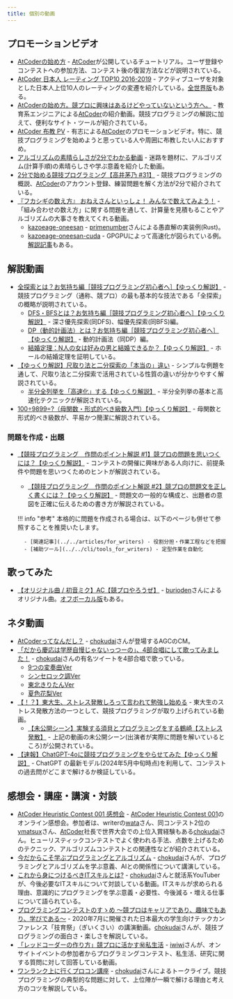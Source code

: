 ```yaml
---
title: 個別の動画
---
```


## プロモーションビデオ

- [AtCoderの始め方](https://www.youtube.com/watch?v=GlIbjsEttaY) - [AtCoder](https://atcoder.jp/)が公開しているチュートリアル。ユーザ登録やコンテストへの参加方法、コンテスト後の復習方法などが説明されている。
- [AtCoder 日本人 レーティング TOP10 2016-2019](https://www.youtube.com/watch?v=1oct64q2V5g) - アクティブユーザを対象とした日本人上位10人のレーティングの変遷を紹介している。[全世界版](https://www.youtube.com/watch?v=CsBASF9skxE)もある。
- [AtCoderの始め方。競プロに興味はあるけどやっていないという方へ。](https://www.youtube.com/watch?v=vxBOC08XZ44&feature=youtu.be) - 教育系エンジニアによる[AtCoder](https://atcoder.jp/)の紹介動画。競技プログラミングの解説に加えて、便利なサイト・ツールが紹介されている。
- [AtCoder 布教 PV](https://www.youtube.com/watch?v=-z3bTeA_SEY&feature=youtu.be) - 有志による[AtCoder](https://atcoder.jp/)のプロモーションビデオ。特に、競技プログラミングを始めようと思っている人や周囲に布教したい人におすすめ。
- [アルゴリズムの素晴らしさが2分でわかる動画](https://twitter.com/e869120/status/1512391454936936448) - 迷路を題材に、アルゴリズム(計算手順)の素晴らしさや学ぶ意義を紹介した動画。
- [2分で始める競技プログラミング【高井茅乃 #31】](https://www.youtube.com/watch?v=F4_1yWI5Z-Y&feature=youtu.be) - 競技プログラミングの概説、[AtCoder](https://atcoder.jp/)のアカウント登録、練習問題を解く方法が2分で紹介されている。
- [『フカシギの数え方』 おねえさんといっしょ！ みんなで数えてみよう！](https://www.youtube.com/watch?v=Q4gTV4r0zRs) - 「組み合わせの数え方」に関する問題を通して、計算量を見積もることやアルゴリズムの大事さを教えてくれる動画。
    - [kazoeage-oneesan](https://github.com/primenumber/kazoeage-oneesan) - [primenumber](https://atcoder.jp/users/primenumber)さんによる愚直解の実装例(Rust)。
    - [kazoeage-oneesan-cuda](https://github.com/primenumber/kazoeage-oneesan-cuda) - GPGPUによって高速化が図られている例。[解説記事](https://primenumber.hatenadiary.jp/entry/2021/12/04/230653)もある。

## 解説動画

- [全探索とは？お気持ち編［競技プログラミング初心者へ］【ゆっくり解説】](https://www.youtube.com/watch?v=-vGsAqDIgQo) - 競技プログラミング（通称、競プロ）の最も基本的な技法である「全探索」の概略が説明されている。
    - [DFS・BFSとは？お気持ち編［競技プログラミング初心者へ］【ゆっくり解説】](https://www.youtube.com/watch?v=0_9heBS7Flg) - 深さ優先探索(同DFS)、幅優先探索(同BFS)編。
    - [DP（動的計画法）とは？お気持ち編［競技プログラミング初心者へ］【ゆっくり解説】](https://www.youtube.com/watch?v=oB3L8yyHsFY) - 動的計画法（同DP）編。
    - [結婚定理：N人の女は好みの男と結婚できるか？【ゆっくり解説】](https://www.youtube.com/watch?v=zlawYWmuP4c) - ホールの結婚定理を証明している。
- [【ゆっくり解説】尺取り法と二分探索の「本当の」違い](https://www.youtube.com/watch?v=omD-yyb730k) - シンプルな例題を通して、尺取り法と二分探索で活用されている性質の違いが分かりやすく解説されている。
    - [半分全列挙を「高速化」する【ゆっくり解説】](https://www.youtube.com/watch?v=EUZX4tBqo0M) - 半分全列挙の基本と高速化テクニックが解説されている。
- [100÷9899=?（母関数・形式的べき級数入門）【ゆっくり解説】](https://www.youtube.com/watch?v=I02Obi-yXJU) - 母関数と形式的べき級数が、平易かつ簡潔に解説されている。

### 問題を作成・出題

- [【競技プログラミング　作問のポイント解説 #1】競プロの問題を思いつくには？【ゆっくり解説】](https://www.youtube.com/watch?v=Oe3gtdLNFfU) - コンテストの開催に興味がある人向けに、前提条件や問題を思いつくためのヒントが解説されている。
    - [【競技プログラミング　作問のポイント解説 #2】競プロの問題文を正しく書くには？【ゆっくり解説】](https://www.youtube.com/watch?v=uDeudtg_6-U) - 問題文の一般的な構成と、出題者の意図を正確に伝えるための書き方が解説されている。

    !!! info "参考"
        本格的に問題を作成される場合は、以下のページも併せて参照することを推奨いたします。

        - [関連記事](../../articles/for_writers) - 役割分担・作業工程などを把握
        - [補助ツール](../../cli/tools_for_writers) - 定型作業を自動化

## 歌ってみた

- [【オリジナル曲 / 初音ミク】AC【競プロやろうぜ】](https://www.youtube.com/watch?v=loKekcFqQw0) - [burioden](https://twitter.com/burioden)さんによるオリジナル曲。[オフボーカル版](https://www.youtube.com/watch?v=jTaTFImLzKI)もある。

## ネタ動画

- [AtCoderってなんだし？](https://www.youtube.com/watch?v=Xh7Uc486SrM) - [chokudai](https://twitter.com/chokudai)さんが登場するAGCのCM。
- [「だから慶応は学歴自慢じゃないっつーの」、4部合唱にして歌ってみました！](https://twitter.com/TumoiYorozu/status/1448666012639895562) - [chokudai](https://twitter.com/chokudai)さんの有名ツイートを4部合唱で歌っている。
    - [9つの変奏曲Ver](https://www.youtube.com/watch?v=7tTufTl2Ch4)
    - [シンセロック調Ver](https://www.youtube.com/watch?v=8eBmV6R-kaw)
    - [東北きりたんVer](https://twitter.com/gochaism/status/1476226270480711680)
    - [夏色花梨Ver](https://twitter.com/gochaism/status/1572607173678735364)
- [【！？】東大生、ストレス発散しろって言われて勉強し始める](https://www.youtube.com/watch?v=W1fxwbkV1Zg) - 東大生のストレス発散方法の一つとして、競技プログラミングが取り上げられている動画。
    - [【未公開シーン】実験する須貝とプログラミングをする鶴崎【ストレス発散】](https://www.youtube.com/watch?v=TJX71Jeg_dc) - 上記の動画の未公開シーン(出演者が実際に問題を解いているところ)が公開されている。
- [【速報】ChatGPT-4oに競技プログラミングをやらせてみた【ゆっくり解説】](https://www.youtube.com/watch?v=nhVfggY58IQ) - ChatGPT の最新モデル(2024年5月中旬時点)を利用して、コンテストの過去問がどこまで解けるか検証している。

## 感想会・講座・講演・対談

- [AtCoder Heuristic Contest 001 感想会](https://www.youtube.com/watch?v=eV6dX8a0MeM) - [AtCoder Heuristic Contest 001](https://atcoder.jp/contests/ahc001)のオンライン感想会。参加者は、writerの[wata](https://atcoder.jp/users/wata)さん、同コンテスト2位の[ymatsux](https://atcoder.jp/users/ymatsux)さん、[AtCoder](https://atcoder.jp/)社長で世界大会での上位入賞経験もある[chokudai](https://twitter.com/chokudai)さん。ヒューリスティックコンテストでよく使われる手法、点数を上げるためのテクニック、アルゴリズムコンテストとの関連性などが紹介されている。
- [今だからこそ学ぶプログラミングとアルゴリズム](https://www.youtube.com/watch?v=PZOITpAccjo) - [chokudai](https://twitter.com/chokudai)さんが、プログラミングとアルゴリズムを学ぶ意義、AIとの関係性について講演している。
- [これから身につけるべきITスキルとは?](https://www.youtube.com/watch?v=oSIRyxJNBrI&feature=youtu.be) - [chokudai](https://twitter.com/chokudai)さんと就活系YouTuberが、今後必要なITスキルについて対談している動画。ITスキルが求められる理由、意識的にプログラミングを学ぶ意義・必要性、今後減る・増える仕事について語られている。
- [プログラミングコンテストのすゝめ 〜競プロはキャリアであり、趣味でもあり、学びである〜](https://www.youtube.com/watch?v=Jb0-8ZuRpNM&feature=youtu.be) - 2020年7月に開催された日本最大の学生向けテックカンファレンス「技育祭」（ぎいくさい）の講演動画。[chokudai](https://twitter.com/chokudai)さんが、競技プログラミングの面白さ・楽しさを解説している。
- [「レッドコーダーの作り方」競プロに活かす㊙私生活](https://www.youtube.com/watch?v=bQ9vSFDIxLo) - [iwiwi](https://twitter.com/iwiwi)さんが、オンサイトイベントの参加者からプログラミングコンテスト、私生活、研究に関する質問に対して回答している動画。
- [ワンランク上に行くプロコン講座](https://www.youtube.com/watch?v=_Je4rukUcqE) - [chokudai](https://twitter.com/chokudai)さんによるトークライブ。競技プログラミングの典型的な問題に対して、上位陣が一瞬で解ける理由と考え方のコツを解説している。
